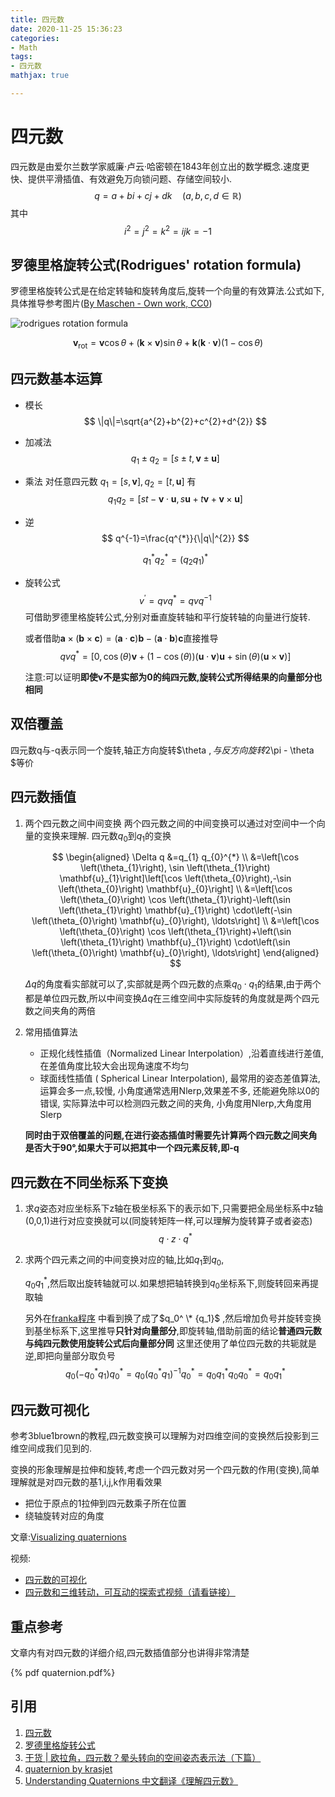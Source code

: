 ```yaml
---
title: 四元数
date: 2020-11-25 15:36:23
categories:
- Math
tags:
- 四元数
mathjax: true

---
```


# 四元数
四元数是由爱尔兰数学家威廉·卢云·哈密顿在1843年创立出的数学概念.速度更快、提供平滑插值、有效避免万向锁问题、存储空间较小.
$$
q=a+b i+c j+d k \quad(a, b, c, d \in \mathbb{R})
$$
其中
$$
i^{2}=j^{2}=k^{2}=i j k=-1
$$


## 罗德里格旋转公式(Rodrigues' rotation formula)
罗德里格旋转公式是在给定转轴和旋转角度后,旋转一个向量的有效算法.公式如下,具体推导参考图片([By Maschen - Own work, CC0](https://commons.wikimedia.org/w/index.php?curid=43943835))

![rodrigues rotation formula](rodrigues_rotation_formula.svg)

$$
\mathbf{v}_{\mathrm{rot}}=\mathbf{v} \cos \theta+(\mathbf{k} \times \mathbf{v}) \sin \theta+\mathbf{k}(\mathbf{k} \cdot \mathbf{v})(1-\cos \theta)
$$

## 四元数基本运算

- 模长
    $$
    \|q\|=\sqrt{a^{2}+b^{2}+c^{2}+d^{2}}
    $$

- 加减法
    $$
    q_{1} \pm q_{2}=[s \pm t, \mathbf{v} \pm \mathbf{u}]
    $$

- 乘法
    对任意四元数 $q_{1}=[s, \mathbf{v}], q_{2}=[t, \mathbf{u}]$ 有
    $$
    q_{1} q_{2}=[s t-\mathbf{v} \cdot \mathbf{u}, s \mathbf{u}+t \mathbf{v}+\mathbf{v} \times \mathbf{u}]
    $$

- 逆
    $$
    q^{-1}=\frac{q^{*}}{\|q\|^{2}}
    $$
    
    $$
    q_{1}^{*} q_{2}^{*}=\left(q_{2} q_{1}\right)^{*}
    $$

- 旋转公式
    $$
    v^{\prime}=q v q^{*}=q v q^{-1}
    $$
    可借助罗德里格旋转公式,分别对垂直旋转轴和平行旋转轴的向量进行旋转.
    
    或者借助$\mathbf{a} \times(\mathbf{b} \times \mathbf{c})=(\mathbf{a} \cdot \mathbf{c}) \mathbf{b}-(\mathbf{a} \cdot \mathbf{b}) \mathbf{c}$直接推导
    $$
    q v q^{*}=[0, \cos (\theta) \mathbf{v}+(1-\cos (\theta))(\mathbf{u} \cdot \mathbf{v}) \mathbf{u}+\sin (\theta)(\mathbf{u} \times \mathbf{v})]
    $$
    
    注意:可以证明**即使v不是实部为0的纯四元数,旋转公式所得结果的向量部分也相同**

## 双倍覆盖
四元数q与-q表示同一个旋转,轴正方向旋转$\theta $,与反方向旋转$2\pi  - \theta $等价

## 四元数插值
1. 两个四元数之间中间变换
    两个四元数之间的中间变换可以通过对空间中一个向量的变换来理解.
    四元数${q_0}$到${q_1}$的变换
    
    $$
    \begin{aligned}
    \Delta q &=q_{1} q_{0}^{*} \\
    &=\left[\cos \left(\theta_{1}\right), \sin \left(\theta_{1}\right) \mathbf{u}_{1}\right]\left[\cos \left(\theta_{0}\right),-\sin \left(\theta_{0}\right) \mathbf{u}_{0}\right] \\
    &=\left[\cos \left(\theta_{0}\right) \cos \left(\theta_{1}\right)-\left(\sin \left(\theta_{1}\right) \mathbf{u}_{1}\right) \cdot\left(-\sin \left(\theta_{0}\right) \mathbf{u}_{0}\right), \ldots\right] \\
    &=\left[\cos \left(\theta_{0}\right) \cos \left(\theta_{1}\right)+\left(\sin \left(\theta_{1}\right) \mathbf{u}_{1}\right) \cdot\left(\sin \left(\theta_{0}\right) \mathbf{u}_{0}\right), \ldots\right]
    \end{aligned}
    $$
    
    $\Delta q$的角度看实部就可以了,实部就是两个四元数的点乘${q_0} \cdot {q_1}$的结果,由于两个都是单位四元数,所以中间变换$\Delta q$在三维空间中实际旋转的角度就是两个四元数之间夹角的两倍
2. 常用插值算法
    - 正规化线性插值（Normalized Linear Interpolation）,沿着直线进行差值,在差值角度比较大会出现角速度不均匀
    - 球面线性插值 ( Spherical Linear Interpolation), 最常用的姿态差值算法, 运算会多一点,较慢, 小角度通常选用Nlerp,效果差不多, 还能避免除以0的错误, 实际算法中可以检测四元数之间的夹角, 小角度用Nlerp,大角度用Slerp
    
    **同时由于双倍覆盖的问题,在进行姿态插值时需要先计算两个四元数之间夹角是否大于90°,如果大于可以把其中一个四元素反转,即-q**       

## 四元数在不同坐标系下变换
1. 求${q}$姿态对应坐标系下z轴在极坐标系下的表示如下,只需要把全局坐标系中z轴(0,0,1)进行对应变换就可以(同旋转矩阵一样,可以理解为旋转算子或者姿态)
    $$q \cdot z \cdot {q^ * }$$

2. 求两个四元素之间的中间变换对应的轴,比如${q_1}$到${q_0}$,

    ${q_0}q_1^*$,然后取出旋转轴就可以.如果想把轴转换到${q_0}$坐标系下,则旋转回来再提取轴
    
    另外在[franka程序](https://github.com/frankaemika/franka_ros/blob/kinetic-devel/franka_example_controllers/src/cartesian_impedance_example_controller.cpp)    中看到换了成了$q_0^ \* {q_1}$ ,然后增加负号并旋转变换到基坐标系下,这里推导**只针对向量部分**,即旋转轴,借助前面的结论**普通四元数与纯四元数使用旋转公式后向量部分同**
    这里还使用了单位四元数的共轭就是逆,即把向量部分取负号
    $${q_0}( - q_0^ * {q_1})q_0^ *  = {q_0}{(q_0^ * {q_1})^{ - 1}}q_0^ *  = {q_0}q_1^ * {q_0}q_0^ *  = {q_0}q_1^ * $$
    
    

## 四元数可视化
参考3blue1brown的教程,四元数变换可以理解为对四维空间的变换然后投影到三维空间成我们见到的.

变换的形象理解是拉伸和旋转,考虑一个四元数对另一个四元数的作用(变换),简单理解就是对四元数的基1,i,j,k作用看效果

- 把位于原点的1拉伸到四元数乘子所在位置
- 绕轴旋转对应的角度

文章:[Visualizing quaternions](https://eater.net/quaternions)

视频:
- [四元数的可视化](https://www.bilibili.com/video/BV1SW411y7W1?from=search&seid=14501682529068922403)
- [四元数和三维转动，可互动的探索式视频（请看链接）](https://www.bilibili.com/video/BV1Lt411U7og?from=search&seid=14501682529068922403)

## 重点参考
文章内有对四元数的详细介绍,四元数插值部分也讲得非常清楚

{% pdf quaternion.pdf%}

## 引用
1. [四元数](https://zh.wikipedia.org/wiki/%E5%9B%9B%E5%85%83%E6%95%B8)
2. [罗德里格旋转公式](https://zh.wikipedia.org/wiki/%E7%BD%97%E5%BE%B7%E9%87%8C%E6%A0%BC%E6%97%8B%E8%BD%AC%E5%85%AC%E5%BC%8F)
3. [干货 | 欧拉角，四元数？晕头转向的空间姿态表示法（下篇）](https://mp.weixin.qq.com/s?__biz=MzI1MTA3MjA2Nw==&mid=2650216092&idx=1&sn=7f99fc0bc70293a3c5719ca864ece4ca&chksm=f1fb2db0c68ca4a674760ce8c8bda1c3c4c6bcace1def7bb6eb132bc14c916669fb736377296&mpshare=1&scene=23&srcid=1125JzIIUJ2yJphL2dc91Yay&sharer_sharetime=1606291414222&sharer_shareid=e4ca836a049d31ddd8c4060a9b422e51#rd)
4. [quaternion by krasjet](https://krasjet.github.io/quaternion/)
5. [Understanding Quaternions 中文翻译《理解四元数》](https://www.qiujiawei.com/understanding-quaternions/)
